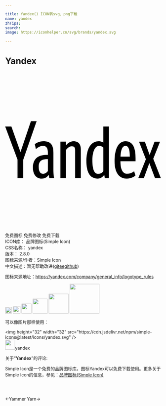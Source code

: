 ```yaml
---

title: Yandex() ICON转svg、png下载
name: yandex
zhTips: 
search: 
image: https://iconhelper.cn/svg/brands/yandex.svg

---
```


# Yandex  <small style="font-size: 60%;font-weight: 100"></small>

<div id="svg" class="svg-wrap">
<svg role="img" viewBox="0 0 24 24" xmlns="http://www.w3.org/2000/svg"><title>Yandex icon</title><path d="M1.902 16.349v-2.85L0 8.398h.957l1.4 3.938L3.97 7.573h.877l-2.069 5.96v2.815h-.876zm5.638 0h-.734c-.033-.125-.065-.3-.075-.447h-.057c-.246.313-.559.525-1.051.525-.798 0-1.344-.601-1.344-1.704 0-1.2.611-1.956 2.18-1.956h.123v-.333c0-.735-.246-1.048-.735-1.048-.445 0-.824.234-1.112.49l-.167-.766c.256-.213.766-.447 1.336-.447.99 0 1.533.424 1.533 1.781v2.636c0 .534.055 1.002.1 1.267l.003.002zm-.955-2.925h-.101c-1.08 0-1.313.479-1.313 1.2 0 .645.21 1.067.655 1.067.3 0 .601-.2.757-.445l.002-1.822zm2.802 2.925h-.869v-5.621h.869v.491h.056c.154-.21.578-.556 1.101-.556.732 0 1.121.412 1.121 1.268v4.418h-.878v-4.34c0-.423-.188-.57-.524-.57-.364 0-.675.279-.877.559v4.35l.001.001zm3.135-2.592c0-2.08.78-3.094 1.901-3.094.268 0 .545.09.713.211V8.398h.869v7.95h-.645l-.069-.445h-.055c-.245.312-.556.521-1.013.521-1.1 0-1.699-.933-1.699-2.667h-.002zm2.615-2.115c-.176-.176-.366-.266-.656-.266-.7 0-1.035 1.057-1.035 2.202 0 1.313.246 2.114.881 2.114.436 0 .666-.213.811-.435v-3.615zm3.604 4.785c-1.155 0-1.869-.924-1.869-2.647 0-1.804.501-3.116 1.69-3.116.935 0 1.544.701 1.544 2.604v.478h-2.331c0 1.268.355 1.935 1.045 1.935.489 0 .847-.222 1.068-.378l.2.667c-.354.278-.79.456-1.345.456l-.002.001zm-.957-3.394h1.435c0-.957-.155-1.657-.656-1.657-.532 0-.72.657-.78 1.657h.001zm6.095-2.292l-1.045 2.625L24 16.349h-.899l-.87-2.314-.844 2.313h-.855l1.166-2.904-1.057-2.702h.901l.727 2.035.765-2.036h.846z"/></svg>
</div>
<detail full-name='yandex'></detail>

<div class="detail-page">
<p>
<span><span class="badge-success badge">免费图标</span> <span class="badge-success badge">免费修改</span>  <span class="badge-success badge">免费下载</span> </span>
<br/>
<span>
ICON库：
<span class="badge-secondary badge">品牌图标(Simple Icon)</span> 
</span>
<br/>
<span>
CSS名称：
<span class="badge-secondary badge">yandex</span> 
</span>

<br/>
<span>
版本：
<span class="badge-secondary badge">2.8.0</span> 
</span>
<br/>
<span>图标来源/作者：<span class="badge-light badge">Simple Icon</span></span> 
<br/>
<span class="zh-detail">中文描述：暂无<span class="help-link"><span>帮助改进</span>(<a href="https://gitee.com/liuwave/icon-helper/edit/master/json/brands/yandex.json" target="_blank" rel="noopener noreferrer">gitee</a><a href="https://github.com/liuwave/icon-helper/edit/master/json/brands/yandex.json" target="_blank" rel="noopener noreferrer">github</a></span>)</span><br/>
</p>
</div><div class="description description alert alert-light"><p>图标来源地址：<a href="https://yandex.com/company/general_info/logotype_rules" target="_blank" rel="noopener noreferrer">https://yandex.com/company/general_info/logotype_rules</a></p></div>
<div class="alert alert-dark">
<img height="21" width="21" src="https://cdn.jsdelivr.net/npm/simple-icons@latest/icons/yandex.svg" />
<img height="24" width="24" src="https://cdn.jsdelivr.net/npm/simple-icons@latest/icons/yandex.svg" />
<img height="32" width="32" src="https://cdn.jsdelivr.net/npm/simple-icons@latest/icons/yandex.svg" />
<img height="48" width="48" src="https://cdn.jsdelivr.net/npm/simple-icons@latest/icons/yandex.svg" />
<img height="64" width="64" src="https://cdn.jsdelivr.net/npm/simple-icons@latest/icons/yandex.svg" />
<img height="96" width="96" src="https://cdn.jsdelivr.net/npm/simple-icons@latest/icons/yandex.svg" />

</div>
<div>
  <p>可以像图片那样使用：    
  </p>
  <div class="alert alert-primary" style="font-size: 14px">
    &lt;img height="32" width="32" src="https://cdn.jsdelivr.net/npm/simple-icons@latest/icons/yandex.svg" /&gt;
    <copy-btn content='<img height="32" width="32" src="https://cdn.jsdelivr.net/npm/simple-icons@latest/icons/yandex.svg" />'></copy-btn>
  </div>
  <div class="alert alert-secondary">
    <img height="32" width="32" src="https://cdn.jsdelivr.net/npm/simple-icons@latest/icons/yandex.svg" />yandex
    <copy-btn content="yandex" btn-title="复制图标名称"></copy-btn>
  </div>
</div>
<div class="icon-detail__container">
<p>关于“<b>Yandex</b>”的评论:</p>
</div>
<Vssue title="关于“Yandex”的评论" />
<div><p>Simple Icon是一个免费的品牌图标库。图标Yandex可以免费下载使用。更多关于  Simple Icon的信息，参见：<a target="_blank" href="https://iconhelper.cn/brands.html">品牌图标(Simple Icon)</a>
</p></div>


<div style="padding:2rem 0 " class="page-nav"><p class="inner"><span class="prev">←<router-link to="/icon/yammer.html">Yammer</router-link></span> <span class="next"><router-link to="/icon/yarn.html">Yarn</router-link>→</span></p></div>
